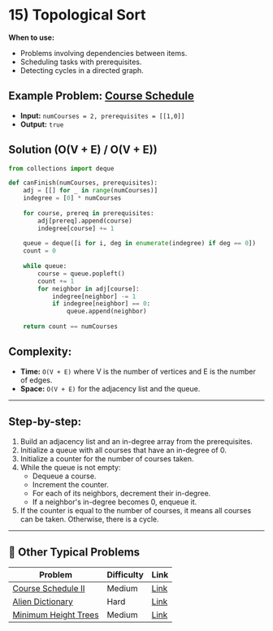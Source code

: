 # 15) Topological Sort

**When to use:**
* Problems involving dependencies between items.
* Scheduling tasks with prerequisites.
* Detecting cycles in a directed graph.

## Example Problem: [Course Schedule](https://leetcode.com/problems/course-schedule/)

* **Input:** `numCourses = 2, prerequisites = [[1,0]]`
* **Output:** `true`

## Solution (O(V + E) / O(V + E))

```python
from collections import deque

def canFinish(numCourses, prerequisites):
    adj = [[] for _ in range(numCourses)]
    indegree = [0] * numCourses
    
    for course, prereq in prerequisites:
        adj[prereq].append(course)
        indegree[course] += 1
        
    queue = deque([i for i, deg in enumerate(indegree) if deg == 0])
    count = 0
    
    while queue:
        course = queue.popleft()
        count += 1
        for neighbor in adj[course]:
            indegree[neighbor] -= 1
            if indegree[neighbor] == 0:
                queue.append(neighbor)
                
    return count == numCourses
```

## Complexity:

* **Time:** `O(V + E)` where V is the number of vertices and E is the number of edges.
* **Space:** `O(V + E)` for the adjacency list and the queue.

---

## Step-by-step:

1.  Build an adjacency list and an in-degree array from the prerequisites.
2.  Initialize a queue with all courses that have an in-degree of 0.
3.  Initialize a counter for the number of courses taken.
4.  While the queue is not empty:
    *   Dequeue a course.
    *   Increment the counter.
    *   For each of its neighbors, decrement their in-degree.
    *   If a neighbor's in-degree becomes 0, enqueue it.
5.  If the counter is equal to the number of courses, it means all courses can be taken. Otherwise, there is a cycle.

---

## 🎯 Other Typical Problems

| Problem | Difficulty | Link |
|---|---|---|
| [Course Schedule II](https://leetcode.com/problems/course-schedule-ii/) | Medium | [Link](https://leetcode.com/problems/course-schedule-ii/) |
| [Alien Dictionary](https://leetcode.com/problems/alien-dictionary/) | Hard | [Link](https://leetcode.com/problems/alien-dictionary/) |
| [Minimum Height Trees](https://leetcode.com/problems/minimum-height-trees/) | Medium | [Link](https://leetcode.com/problems/minimum-height-trees/) |
